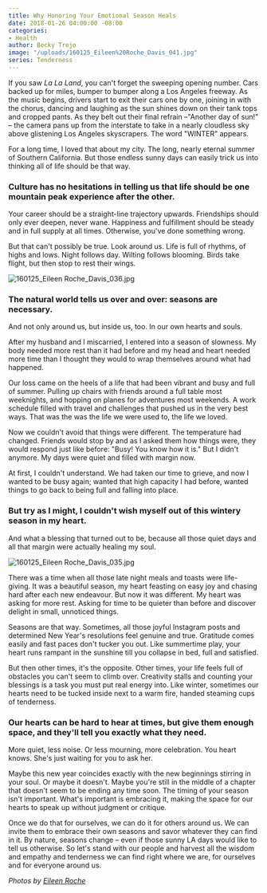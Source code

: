 ```yaml
---
title: Why Honoring Your Emotional Season Heals
date: 2018-01-26 04:00:00 -08:00
categories:
- Health
author: Becky Trejo
image: "/uploads/160125_Eileen%20Roche_Davis_041.jpg"
series: Tenderness
---
```


If you saw *La La Land*, you can't forget the sweeping opening number. Cars backed up for miles, bumper to bumper along a Los Angeles freeway. As the music begins, drivers start to exit their cars one by one, joining in with the chorus, dancing and laughing as the sun shines down on their tank tops and cropped pants. As they belt out  their final refrain –"Another day of sun!" – the camera pans up from the interstate to take in a nearly cloudless sky above glistening Los Angeles skyscrapers. The word "WINTER" appears.

For a long time, I loved that about my city. The long, nearly eternal summer of Southern California. But those endless sunny days can easily trick us into thinking all of life should be that way.

### Culture has no hesitations in telling us that life should be one mountain peak experience after the other.

Your career should be a straight-line trajectory upwards. Friendships should only ever deepen, never wane. Happiness and fulfillment should be steady and in full supply at all times. Otherwise, you've done something wrong.

But that can't possibly be true. Look around us. Life is full of rhythms, of highs and lows. Night follows day. Wilting follows blooming. Birds take flight, but then stop to rest their wings.

![160125_Eileen Roche_Davis_036.jpg](/uploads/160125_Eileen%20Roche_Davis_036.jpg)

### The natural world tells us over and over: seasons are necessary.

And not only around us, but inside us, too. In our own hearts and souls.

After my husband and I miscarried, I entered into a season of slowness. My body needed more rest than it had before and my head and heart needed more time than I thought they would to wrap themselves around what had happened.

Our loss came on the heels of a life that had been vibrant and busy and full of summer. Pulling up chairs with friends around a full table most weeknights, and hopping on planes for adventures most weekends. A work schedule filled with travel and challenges that pushed us in the very best ways. That was the was the life we were used to, the life we loved.

Now we couldn't avoid that things were different. The temperature had changed. Friends would stop by and as I asked them how things were, they would respond just like before: "Busy! You know how it is." But I didn't anymore. My days were quiet and filled with margin now.

At first, I couldn't understand. We had taken our time to grieve, and now I wanted to be busy again; wanted that high capacity I had before, wanted things to go back to being full and falling into place.

### But try as I might, I couldn't wish myself out of this wintery season in my heart.

And what a blessing that turned out to be, because all those quiet days and all that margin were actually healing my soul.

![160125_Eileen Roche_Davis_035.jpg](/uploads/160125_Eileen%20Roche_Davis_035.jpg)

There was a time when all those late night meals and toasts were life-giving. It was a beautiful season, my heart feasting on easy joy and chasing hard after each new endeavour. But now it was different. My heart was asking for more rest. Asking for time to be quieter than before and discover delight in small, unnoticed things.

Seasons are that way. Sometimes, all those joyful Instagram posts and determined New Year's resolutions feel genuine and true. Gratitude comes easily and fast paces don't tucker you out. Like summertime play, your heart runs rampant in the sunshine till you collapse in bed, full and satisfied.

But then other times, it's the opposite. Other times, your life feels full of obstacles you can't seem to climb over. Creativity stalls and counting your blessings is a task you must put real energy into. Like winter, sometimes our hearts need to be tucked inside next to a warm fire, handed steaming cups of tenderness.

### Our hearts can be hard to hear at times, but give them enough space, and they'll tell you exactly what they need.

More quiet, less noise. Or less mourning, more celebration. You heart knows. She's just waiting for you to ask her.

Maybe this new year coincides exactly with the new beginnings stirring in your soul. Or maybe it doesn't. Maybe you're still in the middle of a chapter that doesn't seem to be ending any time soon. The timing of your season isn't important. What's important is embracing it, making the space for our hearts to speak up without judgment or critique.

Once we do that for ourselves, we can do it for others around us. We can invite them to embrace their own seasons and savor whatever they can find in it. By nature, seasons change – even if those sunny LA days would like to tell us otherwise. So let's stand with our people and harvest all the wisdom and empathy and tenderness we can find right where we are, for ourselves and for everyone around us.

*Photos by [Eileen Roche](http://eileen-roche.com/)*